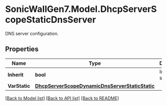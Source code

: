 # SonicWallGen7.Model.DhcpServerScopeStaticDnsServer
DNS server configuration.

## Properties

Name | Type | Description | Notes
------------ | ------------- | ------------- | -------------
**Inherit** | **bool** | Inherit DNS servers. | [optional] 
**VarStatic** | [**DhcpServerScopeDynamicDnsServerStaticStatic**](DhcpServerScopeDynamicDnsServerStaticStatic.md) |  | [optional] 

[[Back to Model list]](../README.md#documentation-for-models) [[Back to API list]](../README.md#documentation-for-api-endpoints) [[Back to README]](../README.md)

